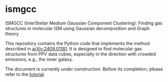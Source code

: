 # ismgcc
ISMGCC (InterStellar Medium Gaussian Component Clustering): Finding gas structures in molecular ISM using Gaussian decomposition and Graph theory

This repository contains the Python code that implements the method described in [arXiv:2409.01181](https://arxiv.org/abs/2409.01181).
It is designed to find molecular gas structures from PPV data cubes, especially in the direction with crowded emissions, e.g., the inner galaxy.

The document is currently under construction.
Before its completion, please refer to the [tutorial](https://github.com/Haoran-Feng/ismgcc/blob/main/example/tutorial.ipynb). 

